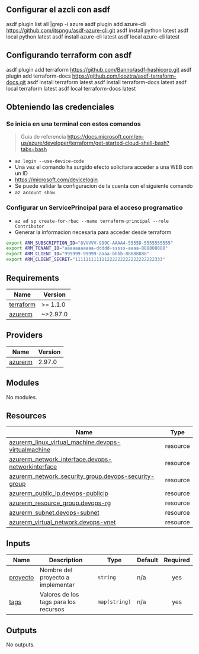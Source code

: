 
## Configurar el azcli con asdf
asdf plugin list all |grep -i azure
asdf plugin add azure-cli https://github.com/itspngu/asdf-azure-cli.git
asdf install python latest 
asdf local python latest
asdf install azure-cli latest
asdf local azure-cli latest

## Configurando terraform con asdf
asdf plugin add terraform https://github.com/Banno/asdf-hashicorp.git
asdf plugin add terraform-docs https://github.com/looztra/asdf-terraform-docs.git
asdf install terraform latest
asdf install terraform-docs latest
asdf local terraform latest
asdf local terraform-docs latest


## Obteniendo las credenciales

### Se inicia en una terminal con estos comandos
> Guia de referencia
https://docs.microsoft.com/en-us/azure/developer/terraform/get-started-cloud-shell-bash?tabs=bash

- ```az login --use-device-code```
- Una vez el comando ha surgido efecto solicitara acceder a una WEB con un ID
- https://microsoft.com/devicelogin
- Se puede validar la configuracion de la cuenta con el siguiente comando
- ```az account show```

### Configurar un ServicePrincipal para el acceso programatico
- ```az ad sp create-for-rbac --name terraform-principal --role Contributor```
- Generar la informacion necesaria para acceder desde terraform
```bash
export ARM_SUBSCRIPTION_ID="8VVVVV-999C-AAAA4-5555D-5555555555"
export ARM_TENANT_ID="aaaaaaaaaaa-ddddd-sssss-aaaa-888888888"
export ARM_CLIENT_ID="999999-99999-aaaa-bbbb-88888888"
export ARM_CLIENT_SECRET="111111111111222222222222222222333"
```


<!-- BEGIN_TF_DOCS -->
## Requirements

| Name | Version |
|------|---------|
| <a name="requirement_terraform"></a> [terraform](#requirement\_terraform) | >= 1.1.0 |
| <a name="requirement_azurerm"></a> [azurerm](#requirement\_azurerm) | ~>2.97.0 |

## Providers

| Name | Version |
|------|---------|
| <a name="provider_azurerm"></a> [azurerm](#provider\_azurerm) | 2.97.0 |

## Modules

No modules.

## Resources

| Name | Type |
|------|------|
| [azurerm_linux_virtual_machine.devops-virtualmachine](https://registry.terraform.io/providers/hashicorp/azurerm/latest/docs/resources/linux_virtual_machine) | resource |
| [azurerm_network_interface.devops-networkinterface](https://registry.terraform.io/providers/hashicorp/azurerm/latest/docs/resources/network_interface) | resource |
| [azurerm_network_security_group.devops-security-group](https://registry.terraform.io/providers/hashicorp/azurerm/latest/docs/resources/network_security_group) | resource |
| [azurerm_public_ip.devops-publicip](https://registry.terraform.io/providers/hashicorp/azurerm/latest/docs/resources/public_ip) | resource |
| [azurerm_resource_group.devops-rg](https://registry.terraform.io/providers/hashicorp/azurerm/latest/docs/resources/resource_group) | resource |
| [azurerm_subnet.devops-subnet](https://registry.terraform.io/providers/hashicorp/azurerm/latest/docs/resources/subnet) | resource |
| [azurerm_virtual_network.devops-vnet](https://registry.terraform.io/providers/hashicorp/azurerm/latest/docs/resources/virtual_network) | resource |

## Inputs

| Name | Description | Type | Default | Required |
|------|-------------|------|---------|:--------:|
| <a name="input_proyecto"></a> [proyecto](#input\_proyecto) | Nombre del proyecto a implementar | `string` | n/a | yes |
| <a name="input_tags"></a> [tags](#input\_tags) | Valores de los tags para los recursos | `map(string)` | n/a | yes |

## Outputs

No outputs.
<!-- END_TF_DOCS -->